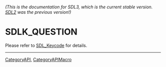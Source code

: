###### (This is the documentation for SDL3, which is the current stable version. [SDL2](https://wiki.libsdl.org/SDL2/) was the previous version!)
# SDLK_QUESTION

Please refer to [SDL_Keycode](SDL_Keycode) for details.

----
[CategoryAPI](CategoryAPI), [CategoryAPIMacro](CategoryAPIMacro)

